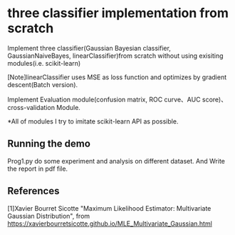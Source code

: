 <h1>three classifier implementation from scratch</h1>
<p>Implement three classifier(Gaussian Bayesian classifier, GaussianNaiveBayes, linearClassifier)from scratch without using exisiting modules(i.e. scikit-learn)</p>
<p>[Note]linearClassifier uses MSE as loss function and optimizes by gradient descent(Batch version).</p>

<p>Implement Evaluation module(confusion matrix, ROC curve、AUC score)、cross-validation Module.</p>

<p>*All of modules I try to imitate scikit-learn API as possible.</p>

<h2> Running the demo </h2>
<p>Prog1.py do some experiment and analysis on different dataset. And Write the report in pdf file.</p>

<h2>References</h2>
[1]Xavier Bourret Sicotte "Maximum Likelihood Estimator: Multivariate Gaussian Distribution", from <a href="https://xavierbourretsicotte.github.io/MLE_Multivariate_Gaussian.html">https://xavierbourretsicotte.github.io/MLE_Multivariate_Gaussian.html</a>

